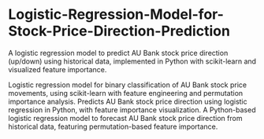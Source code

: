 # Logistic-Regression-Model-for-Stock-Price-Direction-Prediction
A logistic regression model to predict AU Bank stock price direction (up/down) using historical data, implemented in Python with scikit-learn and visualized feature importance.

Logistic regression model for binary classification of AU Bank stock price movements, using scikit-learn with feature engineering and permutation importance analysis.
Predicts AU Bank stock price direction using logistic regression in Python, with feature importance visualization.
A Python-based logistic regression model to forecast AU Bank stock price direction from historical data, featuring permutation-based feature importance.
